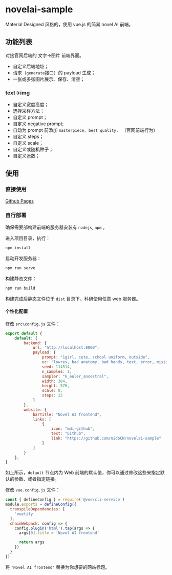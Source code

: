 # novelai-sample

Material Designed 风格的，使用 vue.js 的简易 novel AI 前端。

## 功能列表

对接官网后端的 文字->图片 前端界面。

* 自定义后端地址；
* 请求（`generate`接口）的 payload 生成；
* 一张或多张图片展示、保存、清空；

### text->img

* 自定义宽度高度；
* 选择采样方法；
* 自定义 prompt；
* 自定义 negative prompt;
* 自动为 prompt 前添加 `masterpiece, best quality, ` （官网前端行为）
* 自定义 steps；
* 自定义 scale；
* 自定义或随机种子；
* 自定义张数；

## 使用

### 直接使用

[Github Pages](https://nidbcn.github.io/novelai-sample/)

### 自行部署

确保需要部构建前端的服务器安装有 `nodejs`, `npm` 。

进入项目目录，执行：

```sh
npm install
```

启动开发服务器：

```sh
npm run serve
```

构建静态文件：

```sh
npm run build
```

构建完成后静态文件位于 `dist` 目录下，科研使用任意 web 服务器。

#### 个性化配置

修改 `src\config.js` 文件：

```js
export default {
    default: {
        backend: {
            url: "http://localhost:8000",
            payload: {
                prompt: "1girl, cute, school uniform, outside",
                uc: "lowres, bad anatomy, bad hands, text, error, missing fingers, extra digit, fewer digits, cropped, worst quality, low quality, normal quality, jpeg artifacts, signature, watermark, username, blurry",
                seed: 114514,
                n_samples: 1,
                sampler: "k_euler_ancestral",
                width: 384,
                height: 576,
                scale: 8,
                steps: 22
            }
        },
        website: {
            barTitle: "Novel AI frontend",
            links: [
                {
                    icon: "mdi-github",
                    text: "Github",
                    link: "https://github.com/nidbCN/novelai-sample"
                }
            ]
        }
    },
}

```

如上所示，`default` 节点内为 Web 前端的默认值，你可以通过修改这些来指定默认的参数、或者指定链接。

修改 `vue.config.js` 文件：

```js
const { defineConfig } = require('@vue/cli-service')
module.exports = defineConfig({
  transpileDependencies: [
    'vuetify'
  ],
  chainWebpack: config => {
    config.plugin('html').tap(args => {
      args[0].title = 'Novel AI frontend'

      return args
    })
  }
})

```

将 `'Novel AI frontend'` 替换为你想要的网站标题。
